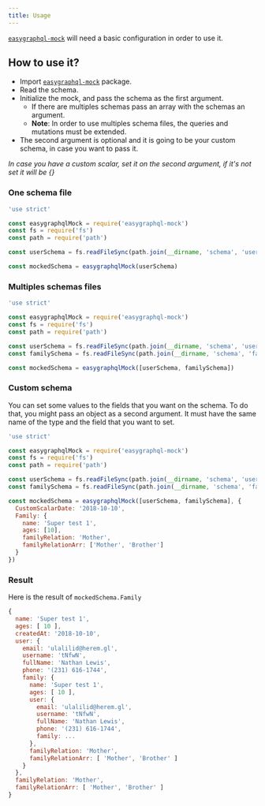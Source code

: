 ```yaml
---
title: Usage
---
```


[`easygraphql-mock`](https://github.com/EasyGraphQL/easygraphql-mock) will need a basic configuration
in order to use it.

## How to use it?

+ Import [`easygraphql-mock`](https://github.com/EasyGraphQL/easygraphql-mock) package.
+ Read the schema.
+ Initialize the mock, and pass the schema as the first argument.
  + If there are multiples schemas pass an array with the schemas an argument.
  + **Note**: In order to use multiples schema files, the queries and mutations must be extended.
+ The second argument is optional and it is going to be your custom schema, in case you want to pass it.

*In case you have a custom scalar, set it on the second argument, if it's not set it will be {}*

### One schema file
```js
'use strict' 

const easygraphqlMock = require('easygraphql-mock')
const fs = require('fs')
const path = require('path')

const userSchema = fs.readFileSync(path.join(__dirname, 'schema', 'user.gql'), 'utf8')

const mockedSchema = easygraphqlMock(userSchema)
```

### Multiples schemas files
```js
'use strict' 

const easygraphqlMock = require('easygraphql-mock')
const fs = require('fs')
const path = require('path')

const userSchema = fs.readFileSync(path.join(__dirname, 'schema', 'user.gql'), 'utf8')
const familySchema = fs.readFileSync(path.join(__dirname, 'schema', 'family.gql'), 'utf8')

const mockedSchema = easygraphqlMock([userSchema, familySchema])
```

### Custom schema
You can set some values to the fields that you want on the schema. To do that, you might pass an object as a second argument. 
It must have the same name of the type and the field that you want to set.

```js
'use strict' 

const easygraphqlMock = require('easygraphql-mock')
const fs = require('fs')
const path = require('path')

const userSchema = fs.readFileSync(path.join(__dirname, 'schema', 'user.gql'), 'utf8')
const familySchema = fs.readFileSync(path.join(__dirname, 'schema', 'family.gql'), 'utf8')

const mockedSchema = easygraphqlMock([userSchema, familySchema], {
  CustomScalarDate: '2018-10-10',
  Family: {
    name: 'Super test 1',
    ages: [10],
    familyRelation: 'Mother',
    familyRelationArr: ['Mother', 'Brother']
  }
})
```

### Result
Here is the result of `mockedSchema.Family`

```js
{ 
  name: 'Super test 1',
  ages: [ 10 ],
  createdAt: '2018-10-10',
  user: { 
    email: 'ulalilid@herem.gl',
    username: 'tNfwN',
    fullName: 'Nathan Lewis',
    phone: '(231) 616-1744',
    family: { 
      name: 'Super test 1',
      ages: [ 10 ],
      user: { 
        email: 'ulalilid@herem.gl',
        username: 'tNfwN',
        fullName: 'Nathan Lewis',
        phone: '(231) 616-1744',
        family: ...
      },
      familyRelation: 'Mother',
      familyRelationArr: [ 'Mother', 'Brother' ] 
    }
  },
  familyRelation: 'Mother',
  familyRelationArr: [ 'Mother', 'Brother' ] 
}
```